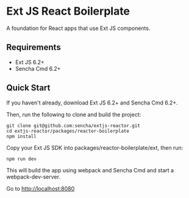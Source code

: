 # Ext JS React Boilerplate

A foundation for React apps that use Ext JS components.

## Requirements

* Ext JS 6.2+
* Sencha Cmd 6.2+

## Quick Start

If you haven't already, download Ext JS 6.2+ and Sencha Cmd 6.2+.

Then, run the following to clone and build the project:

    git clone git@github.com:sencha/extjs-reactor.git
    cd extjs-reactor/packages/reactor-boilerplate
    npm install

Copy your Ext JS SDK into packages/reactor-boilerplate/ext, then run:

    npm run dev

This will build the app using webpack and Sencha Cmd and start a webpack-dev-server.

Go to [http://localhost:8080](http://localhost:8080)
